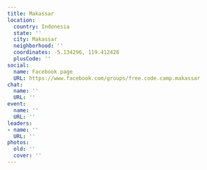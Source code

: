 ```yaml
---
title: Makassar
location:
  country: Indonesia
  state: ''
  city: Makassar
  neighborhood: ''
  coordinates: -5.134296, 119.412428
  plusCode: ''
social:
  name: Facebook page
  URL: https://www.facebook.com/groups/free.code.camp.makassar
chat:
  name: ''
  URL: ''
event:
  name: ''
  URL: ''
leaders:
- name: ''
  URL: ''
photos:
  old: ''
  cover: ''
---
```

